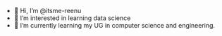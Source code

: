 - 👋 Hi, I’m @itsme-reenu
- 👀 I’m interested in learning data science 
- 🌱 I’m currently learning my UG in computer science and engineering.


<!---
itsme-reenu/itsme-reenu is a ✨ special ✨ repository because its `README.md` (this file) appears on your GitHub profile.
You can click the Preview link to take a look at your changes.
--->
